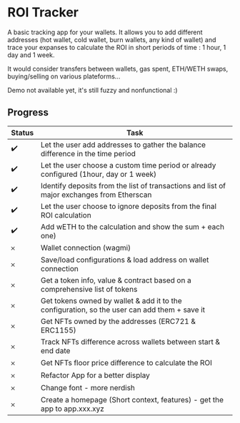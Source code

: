 # ROI Tracker

A basic tracking app for your wallets. It allows you to add different addresses (hot wallet, cold wallet, burn wallets, any kind of wallet) and trace your expanses to calculate the ROI in short periods of time : 1 hour, 1 day and 1 week.

It would consider transfers between wallets, gas spent, ETH/WETH swaps, buying/selling on various plateforms...

Demo not available yet, it's still fuzzy and nonfunctional :)

## Progress

| Status | Task                                                                                         |
| ------ | -------------------------------------------------------------------------------------------- |
| ✔️     | Let the user add addresses to gather the balance difference in the time period               |
| ✔️     | Let the user choose a custom time period or already configured (1hour, day or 1 week)        |
| ✔️     | Identify deposits from the list of transactions and list of major exchanges from Etherscan   |
| ✔️     | Let the user choose to ignore deposits from the final ROI calculation                        |
| ✔️     | Add wETH to the calculation and show the sum + each one)                                     |
| 𐄂      | Wallet connection (wagmi)                                                                    |
| 𐄂      | Save/load configurations & load address on wallet connection                                 |
| 𐄂      | Get a token info, value & contract based on a comprehensive list of tokens                   |
| 𐄂      | Get tokens owned by wallet & add it to the configuration, so the user can add them + save it |
| 𐄂      | Get NFTs owned by the addresses (ERC721 & ERC1155)                                           |
| 𐄂      | Track NFTs difference across wallets between start & end date                                |
| 𐄂      | Get NFTs floor price difference to calculate the ROI                                         |
| 𐄂      | Refactor App for a better display                                                            |
| 𐄂      | Change font - more nerdish                                                                   |
| 𐄂      | Create a homepage (Short context, features) - get the app to app.xxx.xyz                     |
